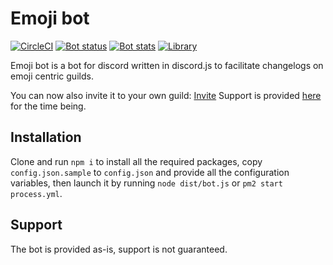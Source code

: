 # Emoji bot

[![CircleCI](https://circleci.com/gh/thorerik/emoji-bot/tree/master.svg?style=svg)](https://circleci.com/gh/thorerik/emoji-bot/tree/master)
[![Bot status](https://discordbots.org/api/widget/status/396664345209208842.png)](https://discordbots.org/bot/396664345209208842)
[![Bot stats](https://discordbots.org/api/widget/servers/396664345209208842.png)](https://discordbots.org/bot/396664345209208842)
[![Library](https://discordbots.org/api/widget/lib/396664345209208842.png)](https://discordbots.org/bot/396664345209208842)

Emoji bot is a bot for discord written in discord.js to facilitate
changelogs on emoji centric guilds.

You can now also invite it to your own guild: [Invite](https://discordapp.com/api/oauth2/authorize?client_id=396664345209208842&permissions=1073741824&scope=bot) 
Support is provided [here](https://discord.gg/yk8z9bz) for the time being.

## Installation

Clone and run `npm i` to install all the required packages,
copy `config.json.sample` to `config.json` and provide all
the configuration variables, then launch it by running
`node dist/bot.js` or `pm2 start process.yml`.

## Support

The bot is provided as-is, support is not guaranteed.